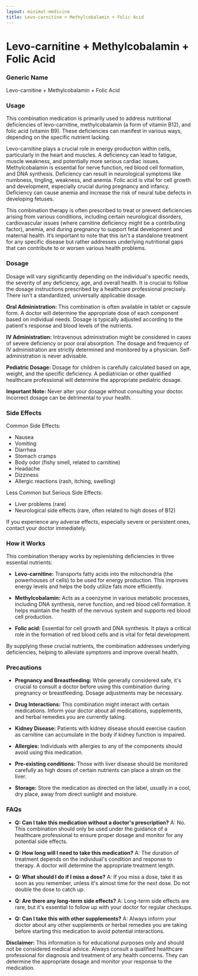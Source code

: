 ```yaml
---
layout: minimal-medicine
title: Levo-carnitine + Methylcobalamin + Folic Acid
---
```


# Levo-carnitine + Methylcobalamin + Folic Acid
### Generic Name
Levo-carnitine + Methylcobalamin + Folic Acid

### Usage

This combination medication is primarily used to address nutritional deficiencies of levo-carnitine, methylcobalamin (a form of vitamin B12), and folic acid (vitamin B9).  These deficiencies can manifest in various ways, depending on the specific nutrient lacking.

Levo-carnitine plays a crucial role in energy production within cells, particularly in the heart and muscles.  A deficiency can lead to fatigue, muscle weakness, and potentially more serious cardiac issues.  Methylcobalamin is essential for nerve function, red blood cell formation, and DNA synthesis. Deficiency can result in neurological symptoms like numbness, tingling, weakness, and anemia. Folic acid is vital for cell growth and development, especially crucial during pregnancy and infancy.  Deficiency can cause anemia and increase the risk of neural tube defects in developing fetuses.

This combination therapy is often prescribed to treat or prevent deficiencies arising from various conditions, including certain neurological disorders, cardiovascular issues (where carnitine deficiency might be a contributing factor),  anemia, and during pregnancy to support fetal development and maternal health.  It’s important to note that this isn't a standalone treatment for any specific disease but rather addresses underlying nutritional gaps that can contribute to or worsen various health problems.

### Dosage

Dosage will vary significantly depending on the individual's specific needs, the severity of any deficiency, age, and overall health.  It is crucial to follow the dosage instructions prescribed by a healthcare professional precisely.  There isn't a standardized, universally applicable dosage.

**Oral Administration:**  This combination is often available in tablet or capsule form.  A doctor will determine the appropriate dose of each component based on individual needs.  Dosage is typically adjusted according to the patient's response and blood levels of the nutrients.

**IV Administration:**  Intravenous administration might be considered in cases of severe deficiency or poor oral absorption.  The dosage and frequency of IV administration are strictly determined and monitored by a physician.  Self-administration is never advisable.

**Pediatric Dosage:** Dosage for children is carefully calculated based on age, weight, and the specific deficiency.  A pediatrician or other qualified healthcare professional will determine the appropriate pediatric dosage.

**Important Note:**  Never alter your dosage without consulting your doctor.  Incorrect dosage can be detrimental to your health.


### Side Effects

Common Side Effects:

* Nausea
* Vomiting
* Diarrhea
* Stomach cramps
* Body odor (fishy smell, related to carnitine)
* Headache
* Dizziness
* Allergic reactions (rash, itching, swelling)


Less Common but Serious Side Effects:

* Liver problems (rare)
* Neurological side effects (rare, often related to high doses of B12)

If you experience any adverse effects, especially severe or persistent ones, contact your doctor immediately.


### How it Works

This combination therapy works by replenishing deficiencies in three essential nutrients:

* **Levo-carnitine:** Transports fatty acids into the mitochondria (the powerhouses of cells) to be used for energy production.  This improves energy levels and helps the body utilize fats more efficiently.

* **Methylcobalamin:** Acts as a coenzyme in various metabolic processes, including DNA synthesis, nerve function, and red blood cell formation.  It helps maintain the health of the nervous system and supports red blood cell production.

* **Folic acid:** Essential for cell growth and DNA synthesis.  It plays a critical role in the formation of red blood cells and is vital for fetal development.

By supplying these crucial nutrients, the combination addresses underlying deficiencies, helping to alleviate symptoms and improve overall health.


### Precautions

* **Pregnancy and Breastfeeding:** While generally considered safe, it's crucial to consult a doctor before using this combination during pregnancy or breastfeeding.  Dosage adjustments may be necessary.

* **Drug Interactions:**  This combination might interact with certain medications.  Inform your doctor about all medications, supplements, and herbal remedies you are currently taking.

* **Kidney Disease:** Patients with kidney disease should exercise caution as carnitine can accumulate in the body if kidney function is impaired.

* **Allergies:** Individuals with allergies to any of the components should avoid using this medication.

* **Pre-existing conditions:**  Those with liver disease should be monitored carefully as high doses of certain nutrients can place a strain on the liver.

* **Storage:** Store the medication as directed on the label, usually in a cool, dry place, away from direct sunlight and moisture.


### FAQs

* **Q: Can I take this medication without a doctor's prescription?**  A: No.  This combination should only be used under the guidance of a healthcare professional to ensure proper dosage and monitor for any potential side effects.

* **Q: How long will I need to take this medication?** A: The duration of treatment depends on the individual's condition and response to therapy.  A doctor will determine the appropriate treatment length.

* **Q: What should I do if I miss a dose?** A:  If you miss a dose, take it as soon as you remember, unless it's almost time for the next dose.  Do not double the dose to catch up.

* **Q: Are there any long-term side effects?** A:  Long-term side effects are rare, but it's essential to follow up with your doctor for regular checkups.

* **Q: Can I take this with other supplements?** A:  Always inform your doctor about any other supplements or herbal remedies you are taking before starting this medication to avoid potential interactions.


**Disclaimer:** This information is for educational purposes only and should not be considered medical advice.  Always consult a qualified healthcare professional for diagnosis and treatment of any health concerns.  They can determine the appropriate dosage and monitor your response to the medication.

